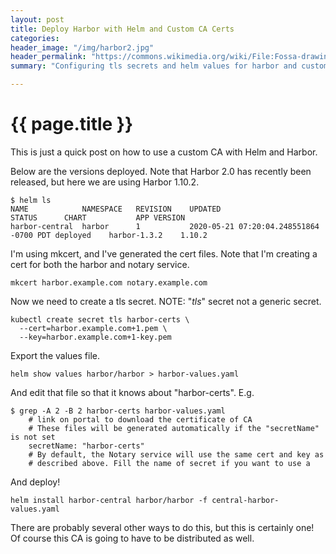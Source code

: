 ```yaml
---
layout: post
title: Deploy Harbor with Helm and Custom CA Certs
categories:
header_image: "/img/harbor2.jpg"
header_permalink: "https://commons.wikimedia.org/wiki/File:Fossa-drawing.jpg"
summary: "Configuring tls secrets and helm values for harbor and custom tls"

---
```


# {{ page.title }}

This is just a quick post on how to use a custom CA with Helm and Harbor.

Below are the versions deployed. Note that Harbor 2.0 has recently been released, but here we are using Harbor 1.10.2.

```
$ helm ls
NAME          	NAMESPACE	REVISION	UPDATED                                	STATUS  	CHART       	APP VERSION
harbor-central	harbor   	1       	2020-05-21 07:20:04.248551864 -0700 PDT	deployed	harbor-1.3.2	1.10.2 
```

I'm using mkcert, and I've generated the cert files. Note that I'm creating a cert for both the harbor and notary service.

```
mkcert harbor.example.com notary.example.com
```

Now we need to create a tls secret. NOTE: "*tls*" secret not a generic secret.

```
kubectl create secret tls harbor-certs \
  --cert=harbor.example.com+1.pem \
  --key=harbor.example.com+1-key.pem 
```

Export the values file.

```
helm show values harbor/harbor > harbor-values.yaml
```

And edit that file so that it knows about "harbor-certs". E.g.

```
$ grep -A 2 -B 2 harbor-certs harbor-values.yaml 
    # link on portal to download the certificate of CA
    # These files will be generated automatically if the "secretName" is not set
    secretName: "harbor-certs"
    # By default, the Notary service will use the same cert and key as
    # described above. Fill the name of secret if you want to use a
```

And deploy!

```
helm install harbor-central harbor/harbor -f central-harbor-values.yaml
```

There are probably several other ways to do this, but this is certainly one! Of course this CA is going to have to be distributed as well.